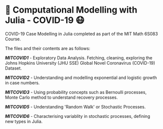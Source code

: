 # 💉 Computational Modelling with Julia - COVID-19 :mask:
COVID-19 Case Modelling in Julia completed as part of the MIT Math 6S083 Course.

The files and their contents are as follows:

**_MITCOVID1_** - Exploratory Data Analysis. Fetching, cleaning, exploring the Johns Hopkins University (JHU SSE) Global Novel Coronavirus (COVID-19) Dataset.

**_MITCOVID2_** - Understanding and modelling exponential and logistic growth in case numbers.

**_MITCOVID3_** - Using probability concepts such as Bernoulli processes, Monte Carlo method to understand recovery processes.

**_MITCOVID5_** - Understanding 'Random Walk' or Stochastic Processes. 

**_MITCOVID6_** - Characterising variablity in stochastic processes, defining new types in Julia.
